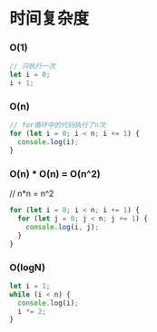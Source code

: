 # 时间复杂度

### O(1)

```javascript
// 只执行一次
let i = 0;
i + 1;
```

### O(n)

```javascript
// for循环中的代码执行了n次
for (let i = 0; i < n; i += 1) {
  console.log(i);
}
```

### O(n) * O(n) = O(n^2)
// n*n = n^2
```javascript
for (let i = 0; i < n; i += 1) {
  for (let j = 0; j < n; j += 1) {
    console.log(i, j);
  }
}
```
### O(logN)
```javascript
let i = 1;
while (i < n) {
  console.log(i);
  i *= 2;
}
```
